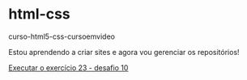 # html-css
 curso-html5-css-cursoemvideo

 Estou aprendendo a criar sites e agora vou gerenciar os repositórios!

 <a href="https://charlie-vieira.github.io/html-css/exercicios/ex23desafio/android.html">Executar o exercício 23 - desafio 10</a>
